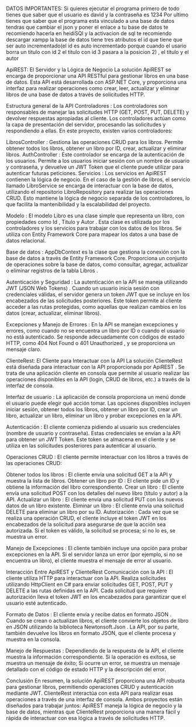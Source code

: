 DATOS IMPORTANTES:
Si quieres ejecutar el programa primero de todo tienes que saber que el usuario es david y la contraseña es 1234
Por ultimo tienes que saber que el programa esta vinculado a una base de datos tendras que cambiar el json y poner
el enlace a tu base de datos te recomiendo hacerla en heidiSQl y la activacion de sql te recomiendo descargar xampp 
la base de datos tiene tres atributos el id que tiene que ser auto incrementado(el id es auto incrementado porque cuando el usario borra un titulo con id 2 el titulo con id 3 pasara a la posicion 2) , el titulo y el autor

ApiREST: El Servidor y la Lógica de Negocio
La solución ApiREST se encarga de proporcionar una API RESTful para gestionar libros en una base de datos. Esta API está desarrollada con ASP.NET Core, y proporciona una interfaz para realizar operaciones como crear, leer, actualizar y eliminar libros de una base de datos a través de solicitudes HTTP.

Estructura general de la API
Controladores : Los controladores son responsables de manejar las solicitudes HTTP (GET, POST, PUT, DELETE) y devolver respuestas apropiadas al cliente.
Los controladores actúan como la capa de presentación del servidor, procesando las solicitudes y respondiendo a ellas. En este proyecto, existen varios controladores:

LibrosController : Gestiona las operaciones CRUD para los libros. 
Permite obtener todos los libros, obtener un libro por ID, crear, actualizar y eliminar libros.
AuthController : Este controlador se encarga de la autenticación de los usuarios. 
Permite a los usuarios iniciar sesión con un nombre de usuario y contraseña, y devuelve un JWT Token que el cliente puede utilizar para autenticar futuras peticiones.
Servicios : Los servicios en ApiREST contienen la lógica de negocio.
En el caso de la gestión de libros, el servicio llamado LibroService se encarga de interactuar con la base de datos, utilizando el repositorio LibroRepository para realizar las operaciones CRUD.
Esto mantiene la lógica de negocio separada de los controladores, lo que facilita la mantenibilidad y la escalabilidad del proyecto.

Modelo : El modelo Libro es una clase simple que representa un libro, con propiedades como Id , Titulo y Autor .
Esta clase es utilizada por los controladores y los servicios para trabajar con los datos de los libros. 
Se utiliza con Entity Framework Core para mapear los datos a una base de datos relacional.

Base de datos : AppDbContext es la clase que gestiona la conexión con la base de datos a través de Entity Framework Core. 
Proporciona un conjunto de operaciones sobre la base de datos, como consultar, agregar, actualizar o eliminar registros de la tabla Libros .

Autenticación y Seguridad : La autenticación en la API se maneja utilizando JWT (JSON Web Tokens) . 
Cuando un usuario inicia sesión con credenciales válidas, el servidor genera un token JWT que se incluye en los encabezados de las solicitudes posteriores.
Este token permite al cliente acceder a las rutas protegidas, como aquellas que realizan cambios en los datos (crear, actualizar, eliminar libros).

Excepciones y Manejo de Errores : En la API se manejan excepciones y errores, como cuando no se encuentra un libro por ID o cuando el usuario no está autenticado.
Se responde adecuadamente con códigos de estado HTTP, como 404 Not Found o 401 Unauthorized , y se proporciona un mensaje claro.

ClienteRest: El Cliente para Interactuar con la API
La solución ClienteRest está diseñada para interactuar con la API proporcionada por ApiREST . 
Se trata de una aplicación cliente en consola que permite al usuario realizar las operaciones disponibles en la API (login, CRUD de libros, etc.) a través de la interfaz de consola.

Interfaz de usuario : La aplicación de consola proporciona un menú donde el usuario puede elegir qué acción tomar.
Las opciones disponibles incluyen iniciar sesión, obtener todos los libros, obtener un libro por ID, crear un libro, actualizar un libro, eliminar un libro y probar excepciones en la API.

Autenticación : El cliente comienza pidiendo al usuario sus credenciales (nombre de usuario y contraseña).
Estas credenciales se envían a la API para obtener un JWT Token. Este token se almacena en el cliente y se utiliza en las solicitudes posteriores para autenticar al usuario.

Operaciones CRUD : El cliente permite interactuar con los libros a través de las operaciones CRUD:

Obtener todos los libros : El cliente envía una solicitud GET a la API y muestra la lista de libros.
Obtener un libro por ID : El cliente pide un ID y obtiene la información del libro correspondiente.
Crear un libro : El cliente envía una solicitud POST con los detalles del nuevo libro (título y autor) a la API.
Actualizar un libro : El cliente envía una solicitud PUT con los nuevos datos de un libro existente.
Eliminar un libro : El cliente envía una solicitud DELETE para eliminar un libro por su ID.
Autorización : Cada vez que se realiza una operación CRUD, el cliente incluye el token JWT en los encabezados de la solicitud para asegurarse de que la acción sea autorizada.
Si el token es válido, la solicitud se procesa; si no lo es, se muestra un error.

Manejo de Excepciones : El cliente también incluye una opción para probar excepciones en la API. Si el servidor lanza un error (por ejemplo, si no se encuentra un libro), el cliente muestra el mensaje de error al usuario.

Interacción Entre ApiREST y ClienteRest
Comunicación con la API : El cliente utiliza HTTP para interactuar con la API. Realiza solicitudes utilizando HttpClient en C# para enviar solicitudes GET, POST, PUT y DELETE a las rutas definidas en la API.
Cada solicitud que requiere autorización lleva el token JWT en los encabezados para garantizar que el usuario esté autenticado.

Formato de Datos : El cliente envía y recibe datos en formato JSON .
Cuando se crean o actualizan libros, el cliente convierte los objetos de libro en JSON utilizando la biblioteca Newtonsoft.Json . 
La API, por su parte, también devuelve los libros en formato JSON, que el cliente procesa y muestra en la consola.

Manejo de Respuestas : Dependiendo de la respuesta de la API, el cliente muestra la información correspondiente.
Si la operación es exitosa, se muestra un mensaje de éxito; Si ocurre un error, se muestra un mensaje detallado con el código de estado HTTP y la descripción del error.

Conclusión
En resumen, la solución ApiREST proporciona una API robusta para gestionar libros, permitiendo operaciones CRUD y autenticación mediante JWT. 
ClienteRest interactúa con esta API para realizar esas operaciones a través de una interfaz de consola.
Ambos proyectos están diseñados para trabajar juntos:
ApiREST maneja la lógica de negocio y la base de datos, mientras que ClienteRest proporciona una manera fácil y rápida de interactuar con esa lógica a través de solicitudes HTTP.
